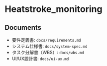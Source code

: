 # Heatstroke_monitoring

## Documents
- 要件定義書: `docs/requirements.md`
- システム仕様書: `docs/system-spec.md`
- タスク分解書（WBS）: `docs/wbs.md`
- UI/UX設計書: `docs/ui-ux.md`
